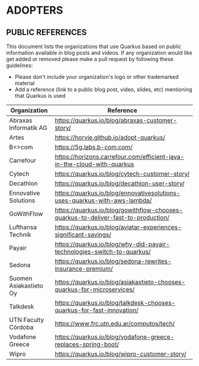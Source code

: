 ADOPTERS
========

PUBLIC REFERENCES
-----------------

This document lists the organizations that use Quarkus based on public information available in blog posts and videos. 
If any organization would like get added or removed please make a pull request by following these guidelines:

* Please don't include your organization's logo or other trademarked material
* Add a reference (link to a public blog post, video, slides, etc) mentioning that Quarkus is used

| Organization          | Reference                                                                        |
|-----------------------|----------------------------------------------------------------------------------|
|Abraxas Informatik AG  | https://quarkus.io/blog/abraxas-customer-story/                                  |
|Artes                  | https://horvie.github.io/adopt-quarkus/                                          |
|B<>com                 | https://5g.labs.b-com.com/                                                       |
|Carrefour              | https://horizons.carrefour.com/efficient-java-in-the-cloud-with-quarkus          |
|Cytech                 | https://quarkus.io/blog/cytech-customer-story/                                   |
|Decathlon              | https://quarkus.io/blog/decathlon-user-story/                                    |
|Ennovative Solutions   | https://quarkus.io/blog/ennovativesolutions-uses-quarkus-with-aws-lambda/        |
|GoWithFlow             | https://quarkus.io/blog/gowithflow-chooses-quarkus-to-deliver-fast-to-production/|
|Lufthansa Technik      | https://quarkus.io/blog/aviatar-experiences-significant-savings/                 |
|Payair                 | https://quarkus.io/blog/why-did-payair-technologies-switch-to-quarkus/           |
|Sedona                 | https://quarkus.io/blog/sedona-rewrites-insurance-premium/                       |
|Suomen Asiakastieto Oy | https://quarkus.io/blog/asiakastieto-chooses-quarkus-for-microservices/          |
|Talkdesk               | https://quarkus.io/blog/talkdesk-chooses-quarkus-for-fast-innovation/            |
|UTN Faculty Córdoba    | https://www.frc.utn.edu.ar/computos/tech/                                        |
|Vodafone Greece        | https://quarkus.io/blog/vodafone-greece-replaces-spring-boot/                    |
|Wipro                  | https://quarkus.io/blog/wipro-customer-story/                                    |
